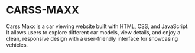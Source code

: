 # CARSS-MAXX
Carss Maxx is a car viewing website built with HTML, CSS, and JavaScript. It allows users to explore different car models, view details, and enjoy a clean, responsive design with a user-friendly interface for showcasing vehicles.
